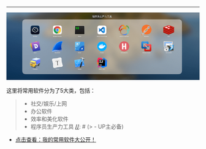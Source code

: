 ---
<p align="left">
        <img src="wiki/03/02/img/img.png" width=""/>
</p>

这里将常用软件分为了5大类，包括：

> - 社交/娱乐/上网
> - 办公软件
> - 效率和美化软件
> - 程序员生产力工具
[//]: # (> - UP主必备)


- [点击查看：我的常用软件大公开！](wiki/03/02/01/01)

[//]: # (<p align="center">)

[//]: # ()
[//]: # (<iframe src="//player.bilibili.com/player.html?aid=87731293&bvid=BV1E7411b7w4&cid=149892227&page=1&as_wide=1&high_quality=1&danmaku=1" allowfullscreen="true" width="100%" height="450" scrolling="no" frameborder="0" sandbox="allow-top-navigation allow-same-origin allow-forms allow-scripts"></iframe>)

[//]: # ()
[//]: # (</p>)
